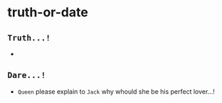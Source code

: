 # truth-or-date

## `Truth...!`
  - 

## `Dare...!`
  - `Queen` please explain to `Jack` why whould she be his perfect lover...!
